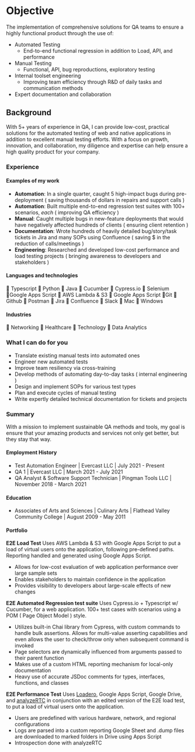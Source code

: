 # Objective

The implementation of comprehensive solutions for QA teams to ensure a highly functional product through the use of:

* Automated Testing
  * End-to-end functional regression in addition to Load, API, and performance
* Manual Testing
  * Functional, API, bug reproductions, exploratory testing
* Internal toolset engineering
  * Improving team efficiency through R&D of daily tasks and communication methods
* Expert documentation and collaboration

## Background

With 5+ years of experience in QA, I can provide low-cost, practical solutions for the automated testing of web and native applications in addition to excellent manual testing efforts. With a focus on growth, innovation, and collaboration, my diligence and expertise can help ensure a high quality product for your company.

### Experience

#### Examples of my work

* **Automation**: In a single quarter, caught 5 high-impact bugs during pre-deployment ( saving thousands of dollars in repairs and support calls )
* **Automation**: Built multiple end-to-end regression test suites with 100+ scenarios, _each_ ( improving QA efficiency )
* **Manual**: Caught multiple bugs in new-feature deployments that would have negatively affected hundreds of clients ( ensuring client retention )
* **Documentation**: Wrote hundreds of heavily detailed bug/story/task tickets in Jira and many SOPs using Confluence ( saving $ in the reduction of calls/meetings )
* **Engineering**: Researched and developed low-cost performance and load testing projects ( bringing awareness to developers and stakeholders )

#### Languages and technologies

🔹 Typescript 🔹 Python 🔹 Java 🔹 Cucumber 🔹 Cypress.io 🔹 Selenium 🔹Google Apps Script 🔹  AWS Lambda & S3 🔹 Google Apps Script 🔹Git 🔹 Github 🔹 Postman 🔹 Jira 🔹 Confluence 🔹 Slack 🔹 Mac 🔹 Windows

#### Industries

🔸 Networking 🔸 Healthcare 🔸 Technology 🔸 Data Analytics

### What I can do for you

* Translate existing manual tests into automated ones
* Engineer new automated tests
* Improve team resiliency via cross-training
* Develop methods of automating day-to-day tasks ( internal engineering )
* Design and implement SOPs for various test types
* Plan and execute cycles of manual testing
* Write expertly detailed technical documentation for tickets and projects

### Summary

With a mission to implement sustainable QA methods and tools, my goal is ensure that your amazing products and services not only get better, but they stay that way.

#### Employment History

* Test Automation Engineer | Evercast LLC | July 2021 - Present
* QA 1 | Evercast LLC | March 2021 - July 2021
* QA Analyst & Software Support Technician | Pingman Tools LLC | November 2018 - March 2021

#### Education

* Associates of Arts and Sciences | Culinary Arts | Flathead Valley Community College | August 2009 - May 2011

#### Portfolio

**E2E Load Test**
Uses AWS Lambda & S3 with Google Apps Script to put a load of virtual users onto the application, following pre-defined paths. Reporting handled and generated using Google Apps Script.

* Allows for low-cost evaluation of web application performance over large sample sets
* Enables stakeholders to maintain confidence in the application
* Provides visibility to developers about large-scale effects of new changes

**E2E Automated Regression test suite**
Uses Cypress.io + Typescript w/ Cucumber, for a web application. 100+ test cases with scenarios using a POM ( Page Object Model ) style.

* Utilizes built-in Chai library from Cypress, with custom commands to handle bulk assertions. Allows for multi-value asserting capabilities and even allows the user to check/throw only when subsequent command is invoked
* Page selectors are dynamically influenced from arguments passed to their parent function
* Makes use of a custom HTML reporting mechanism for local-only documentation
* Heavy use of accurate JSDoc comments for types, interfaces, functions, and classes

**E2E Performance Test**
Uses [Loadero](https://loadero.com/), Google Apps Script, Google Drive, and [analyzeRTC](https://app.testrtc.com/app/analyze) in conjunction with an edited version of the E2E load test, to put a load of virtual users onto the application.

* Users are predefined with various hardware, network, and regional configurations
* Logs are parsed into a custom reporting Google Sheet and .dump files are downloaded to marked folders in Drive using Apps Script
* Introspection done with analyzeRTC
